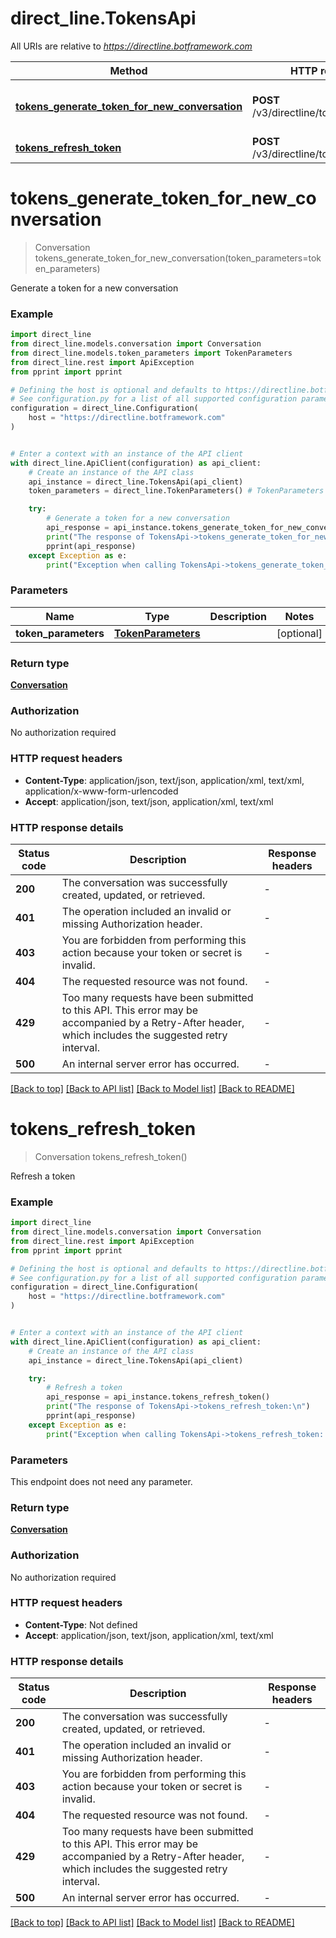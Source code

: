 # direct_line.TokensApi

All URIs are relative to *https://directline.botframework.com*

Method | HTTP request | Description
------------- | ------------- | -------------
[**tokens_generate_token_for_new_conversation**](TokensApi.md#tokens_generate_token_for_new_conversation) | **POST** /v3/directline/tokens/generate | Generate a token for a new conversation
[**tokens_refresh_token**](TokensApi.md#tokens_refresh_token) | **POST** /v3/directline/tokens/refresh | Refresh a token


# **tokens_generate_token_for_new_conversation**
> Conversation tokens_generate_token_for_new_conversation(token_parameters=token_parameters)

Generate a token for a new conversation

### Example


```python
import direct_line
from direct_line.models.conversation import Conversation
from direct_line.models.token_parameters import TokenParameters
from direct_line.rest import ApiException
from pprint import pprint

# Defining the host is optional and defaults to https://directline.botframework.com
# See configuration.py for a list of all supported configuration parameters.
configuration = direct_line.Configuration(
    host = "https://directline.botframework.com"
)


# Enter a context with an instance of the API client
with direct_line.ApiClient(configuration) as api_client:
    # Create an instance of the API class
    api_instance = direct_line.TokensApi(api_client)
    token_parameters = direct_line.TokenParameters() # TokenParameters |  (optional)

    try:
        # Generate a token for a new conversation
        api_response = api_instance.tokens_generate_token_for_new_conversation(token_parameters=token_parameters)
        print("The response of TokensApi->tokens_generate_token_for_new_conversation:\n")
        pprint(api_response)
    except Exception as e:
        print("Exception when calling TokensApi->tokens_generate_token_for_new_conversation: %s\n" % e)
```



### Parameters


Name | Type | Description  | Notes
------------- | ------------- | ------------- | -------------
 **token_parameters** | [**TokenParameters**](TokenParameters.md)|  | [optional] 

### Return type

[**Conversation**](Conversation.md)

### Authorization

No authorization required

### HTTP request headers

 - **Content-Type**: application/json, text/json, application/xml, text/xml, application/x-www-form-urlencoded
 - **Accept**: application/json, text/json, application/xml, text/xml

### HTTP response details

| Status code | Description | Response headers |
|-------------|-------------|------------------|
**200** | The conversation was successfully created, updated, or retrieved. |  -  |
**401** | The operation included an invalid or missing Authorization header. |  -  |
**403** | You are forbidden from performing this action because your token or secret is invalid. |  -  |
**404** | The requested resource was not found. |  -  |
**429** | Too many requests have been submitted to this API. This error may be accompanied by a Retry-After header, which includes the suggested retry interval. |  -  |
**500** | An internal server error has occurred. |  -  |

[[Back to top]](#) [[Back to API list]](../README.md#documentation-for-api-endpoints) [[Back to Model list]](../README.md#documentation-for-models) [[Back to README]](../README.md)

# **tokens_refresh_token**
> Conversation tokens_refresh_token()

Refresh a token

### Example


```python
import direct_line
from direct_line.models.conversation import Conversation
from direct_line.rest import ApiException
from pprint import pprint

# Defining the host is optional and defaults to https://directline.botframework.com
# See configuration.py for a list of all supported configuration parameters.
configuration = direct_line.Configuration(
    host = "https://directline.botframework.com"
)


# Enter a context with an instance of the API client
with direct_line.ApiClient(configuration) as api_client:
    # Create an instance of the API class
    api_instance = direct_line.TokensApi(api_client)

    try:
        # Refresh a token
        api_response = api_instance.tokens_refresh_token()
        print("The response of TokensApi->tokens_refresh_token:\n")
        pprint(api_response)
    except Exception as e:
        print("Exception when calling TokensApi->tokens_refresh_token: %s\n" % e)
```



### Parameters

This endpoint does not need any parameter.

### Return type

[**Conversation**](Conversation.md)

### Authorization

No authorization required

### HTTP request headers

 - **Content-Type**: Not defined
 - **Accept**: application/json, text/json, application/xml, text/xml

### HTTP response details

| Status code | Description | Response headers |
|-------------|-------------|------------------|
**200** | The conversation was successfully created, updated, or retrieved. |  -  |
**401** | The operation included an invalid or missing Authorization header. |  -  |
**403** | You are forbidden from performing this action because your token or secret is invalid. |  -  |
**404** | The requested resource was not found. |  -  |
**429** | Too many requests have been submitted to this API. This error may be accompanied by a Retry-After header, which includes the suggested retry interval. |  -  |
**500** | An internal server error has occurred. |  -  |

[[Back to top]](#) [[Back to API list]](../README.md#documentation-for-api-endpoints) [[Back to Model list]](../README.md#documentation-for-models) [[Back to README]](../README.md)

